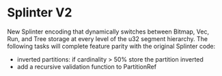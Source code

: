 # Splinter V2

New Splinter encoding that dynamically switches between Bitmap, Vec, Run, and Tree storage at every level of the u32 segment hierarchy. The following tasks will complete feature parity with the original Splinter code:

- inverted partitions: if cardinality > 50% store the partition inverted
- add a recursive validation function to PartitionRef
